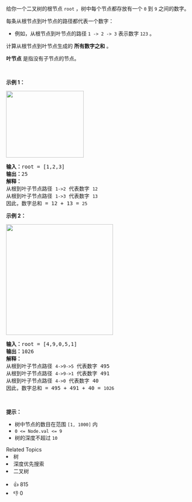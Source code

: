 给你一个二叉树的根节点 <code>root</code> ，树中每个节点都存放有一个 <code>0</code> 到 <code>9</code> 之间的数字。

<div class="original__bRMd"> 
 <div> 
  <p>每条从根节点到叶节点的路径都代表一个数字：</p> 
 </div>
</div>

<ul> 
 <li>例如，从根节点到叶节点的路径 <code>1 -&gt; 2 -&gt; 3</code> 表示数字 <code>123</code> 。</li> 
</ul>

<p>计算从根节点到叶节点生成的 <strong>所有数字之和</strong> 。</p>

<p><strong>叶节点</strong> 是指没有子节点的节点。</p>

<p>&nbsp;</p>

<p><strong>示例 1：</strong></p> 
<img alt="" src="https://assets.leetcode.com/uploads/2021/02/19/num1tree.jpg" style="width: 212px; height: 182px;" /> 
<pre>
<strong>输入：</strong>root = [1,2,3]
<strong>输出：</strong>25
<strong>解释：</strong>
从根到叶子节点路径 <span><code>1-&gt;2</code></span> 代表数字 <span><code>12</code></span>
从根到叶子节点路径 <span><code>1-&gt;3</code></span> 代表数字 <span><code>13</code></span>
因此，数字总和 = 12 + 13 = <span><code>25</code></span></pre>

<p><strong>示例 2：</strong></p> 
<img alt="" src="https://assets.leetcode.com/uploads/2021/02/19/num2tree.jpg" style="width: 292px; height: 302px;" /> 
<pre>
<strong>输入：</strong>root = [4,9,0,5,1]
<strong>输出：</strong>1026
<strong>解释：</strong>
从根到叶子节点路径 <span><code>4-&gt;9-&gt;5</code></span> 代表数字 495
从根到叶子节点路径 <span><code>4-&gt;9-&gt;1</code></span> 代表数字 491
从根到叶子节点路径 <span><code>4-&gt;0</code></span> 代表数字 40
因此，数字总和 = 495 + 491 + 40 = <span><code>1026</code></span>
</pre>

<p>&nbsp;</p>

<p><strong>提示：</strong></p>

<ul> 
 <li>树中节点的数目在范围 <code>[1, 1000]</code> 内</li> 
 <li><code>0 &lt;= Node.val &lt;= 9</code></li> 
 <li>树的深度不超过 <code>10</code></li> 
</ul>

<div><div>Related Topics</div><div><li>树</li><li>深度优先搜索</li><li>二叉树</li></div></div><br><div><li>👍 815</li><li>👎 0</li></div>
